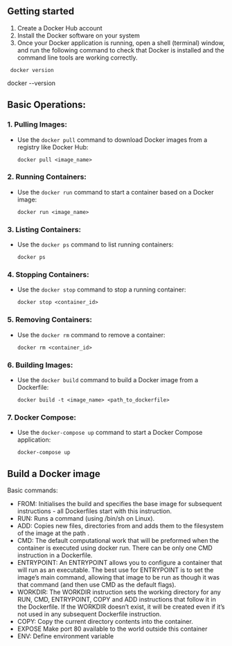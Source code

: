## Getting started
1. Create a Docker Hub account
2. Install the Docker software on your system
3. Once your Docker application is running, open a shell (terminal) window, and run the following command to check that Docker is installed and the command line tools are working correctly.

```
 docker version
 ```

docker --version

## Basic Operations:

### 1. Pulling Images:
   - Use the `docker pull` command to download Docker images from a registry like Docker Hub:
     ```
     docker pull <image_name>
     ```

### 2. Running Containers:
   - Use the `docker run` command to start a container based on a Docker image:
     ```
     docker run <image_name>
     ```

### 3. Listing Containers:
   - Use the `docker ps` command to list running containers:
     ```
     docker ps
     ```

### 4. Stopping Containers:
   - Use the `docker stop` command to stop a running container:
     ```
     docker stop <container_id>
     ```

### 5. Removing Containers:
   - Use the `docker rm` command to remove a container:
     ```
     docker rm <container_id>
     ```

### 6. Building Images:
   - Use the `docker build` command to build a Docker image from a Dockerfile:
     ```
     docker build -t <image_name> <path_to_dockerfile>
     ```

### 7. Docker Compose:
   - Use the `docker-compose up` command to start a Docker Compose application:
     ```
     docker-compose up
     ```

## Build a Docker image
Basic commands: 
- FROM: Initialises the build and specifies the base image for subsequent instructions - all Dockerfiles start with this instruction.
- RUN: Runs a command (using /bin/sh on Linux).
- ADD: Copies new files, directories from and adds them to the filesystem of the image at the path .
- CMD: The default computational work that will be preformed when the container is executed using docker run. There can be only one CMD instruction in a Dockerfile.
- ENTRYPOINT: An ENTRYPOINT allows you to configure a container that will run as an executable. The best use for ENTRYPOINT is to set the image’s main command, allowing that image to be run as though it was that command (and then use CMD as the default flags).
- WORKDIR: The WORKDIR instruction sets the working directory for any RUN, CMD, ENTRYPOINT, COPY and ADD instructions that follow it in the Dockerfile. If the WORKDIR doesn’t exist, it will be created even if it’s not used in any subsequent Dockerfile instruction.
- COPY: Copy the current directory contents into the container.
- EXPOSE Make port 80 available to the world outside this container
- ENV: Define environment variable
